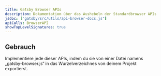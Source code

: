 ```yaml
---
title: Gatsby Browser APIs
description: Dokumentation über das Aushebeln der Standardbrowser APIs in Gatsby
jsdoc: ["gatsby/src/utils/api-browser-docs.js"]
apiCalls: BrowserAPI
showTopLevelSignatures: true
---
```


## Gebrauch

Implementiere jede dieser APIs, indem du sie von einer Datei namens „gatsby-browser.js“ in das Wurzelverzeichnes von deinem Projekt exportierst.

